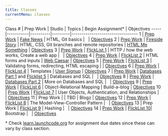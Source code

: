 ```yaml
---
title: Classes
currentMenu: classes
---
```


Class # | Prep Work | Studio | Topics | Begin Assignment\* | Objectives
-----|-----------|----------|---------|---------------------------------
1 | [Prep Work](../class-prep/1/) | [Fake News](../studios/fake-news/) | HTML, Git basics | &nbsp; | [Objectives](../objectives/#class-1)
2 | [Prep Work](../class-prep/2/) | [Fireside Story](../studios/fireside-story/) | HTML, CSS, Git branches and remote repositories | [HTML Me Something](../assignments/html-me-something/) | [Objectives](../objectives/#class-2)
3 | [Prep Work](../class-prep/3/) | [FlickList 1](../studios/flicklist/1/) | HTTP / how the web works, Create a web app | &nbsp; | [Objectives](../objectives/#class-3)
4 | [Prep Work](../class-prep/4/) | [FlickList 2](../studios/flicklist/2/) | HTML forms and inputs | [Web Caesar](../assignments/web-caesar/) | [Objectives](../objectives/#class-4)
5 | [Prep Work](../class-prep/5/) | [FlickList 3](../studios/flicklist/3/) | Validating forms, redirecting, HTML escaping | | [Objectives](../objectives/#class-5)
6 | [Prep Work](../class-prep/6/) | [FlickList 4](../studios/flicklist/4/) | Templates | [User Signup](../assignments/user-signup/) | [Objectives](../objectives/#class-6)
7 | [Prep Work](../class-prep/7/) | [Databases Part 1](../studios/databases/1/) and [Flicklist 5](../studios/flicklist/5/) | Databases and SQL | &nbsp; | [Objectives](../objectives/#class-7)
8 | [Prep Work](../class-prep/8/) | [Databases Part 2](../studios/databases/2/) | More on Databases and SQL | &nbsp; | [Objectives](../objectives/#class-8)
9 | [Prep Work](../class-prep/9/) | [FlickList 6](../studios/flicklist/6/) | Object-Relational Mapping | Build-a-blog | [Objectives](../objectives/#class-9)
10 | [Prep Work](../class-prep/9/) | [FlickList 7](../studios/flicklist/7/) | User Objects, Authentication, and Relationships | &nbsp; | [Objectives](../objectives/#class-10)
11 | Prep Work | | TBD | Blogz | [Objectives](../objectives/#class-11)
12 | [Prep Work](../class-prep/12/) | [FlickList 8](../studios/flicklist/8/) | The Model-View-Controller Pattern | &nbsp; | [Objectives](../objectives/#class-12)
13 | Prep Work | [FlickList 9](../studios/flicklist/9/) | Hashing | &nbsp; | [Objectives](../objectives/#class-13)
14 | [Prep Work](../class-prep/14/) | [FlickList 10](../studios/flicklist/10/)| Bootstrap | &nbsp; | [Objectives](../objectives/#class-14)

\* Check [learn.launchcode.org](https://learn.launchcode.org) for assignment due dates since these can vary by class section.
